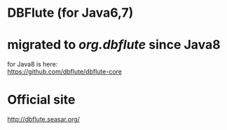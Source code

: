 DBFlute (for Java6,7)
=======================

# migrated to *org.dbflute* since Java8
for Java8 is here:  
https://github.com/dbflute/dbflute-core

# Official site
http://dbflute.seasar.org/

